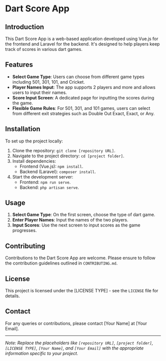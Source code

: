# Dart Score App

## Introduction

This Dart Score App is a web-based application developed using Vue.js for the frontend and Laravel for the backend. It's designed to help players keep track of scores in various dart games.

## Features

- **Select Game Type**: Users can choose from different game types including 501, 301, 101, and Cricket.
- **Player Names Input**: The app supports 2 players and more and allows users to input their names.
- **Score Input Screen**: A dedicated page for inputting the scores during the game.
- **Flexible Game Rules**: For 501, 301, and 101 games, users can select from different exit strategies such as Double Out Exact, Exact, or Any.

## Installation

To set up the project locally:

1. Clone the repository: `git clone [repository URL]`.
2. Navigate to the project directory: `cd [project folder]`.
3. Install dependencies:
    - Frontend (Vue.js): `npm install`.
    - Backend (Laravel): `composer install`.
4. Start the development server:
    - Frontend: `npm run serve`.
    - Backend: `php artisan serve`.

## Usage

1. **Select Game Type**: On the first screen, choose the type of dart game.
2. **Enter Player Names**: Input the names of the two players.
3. **Input Scores**: Use the next screen to input scores as the game progresses.

## Contributing

Contributions to the Dart Score App are welcome. Please ensure to follow the contribution guidelines outlined in `CONTRIBUTING.md`.

## License

This project is licensed under the [LICENSE TYPE] - see the `LICENSE` file for details.

## Contact

For any queries or contributions, please contact [Your Name] at [Your Email].

---

*Note: Replace the placeholders like `[repository URL]`, `[project folder]`, `[LICENSE TYPE]`, `[Your Name]`, and `[Your Email]` with the appropriate information specific to your project.*
